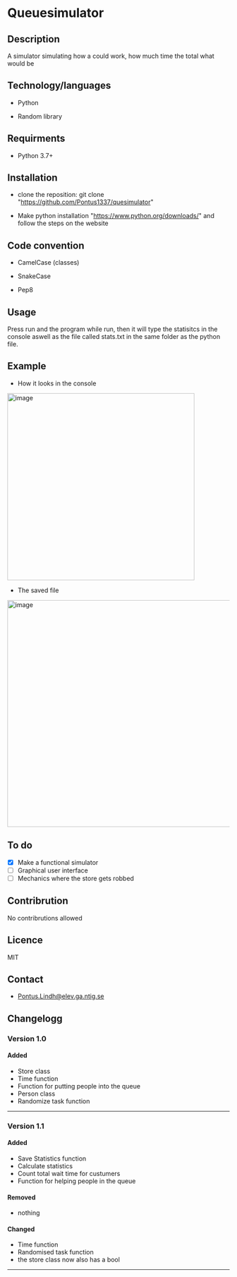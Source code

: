 # Queuesimulator

## Description

A simulator simulating how a could work, how much time the total what would be

## Technology/languages

* Python

* Random library

## Requirments

* Python 3.7+

## Installation

* clone the reposition: git clone "https://github.com/Pontus1337/quesimulator"

* Make python installation "https://www.python.org/downloads/" and follow the steps on the website

## Code convention

* CamelCase (classes)

* SnakeCase

* Pep8

## Usage

Press run and the program while run, then it will type the statisitcs in the console aswell as the file called stats.txt in the same folder as the python file.

## Example

* How it looks in the console

<img width="424" alt="image" src="https://user-images.githubusercontent.com/94127890/167810087-35f06249-c658-488f-ba7c-7860b928013c.png">

* The saved file

<img width="514" alt="image" src="https://user-images.githubusercontent.com/94127890/167810248-2ccc17b0-ac74-4ef2-a5ee-1ad91f358891.png">

## To do

* [x] Make a functional simulator
* [ ] Graphical user interface
* [ ] Mechanics where the store gets robbed

## Contribrution

No contribrutions allowed

## Licence

MIT

## Contact

* Pontus.Lindh@elev.ga.ntig.se

## Changelogg

### Version 1.0

#### Added

* Store class
* Time function
* Function for putting people into the queue
* Person class
* Randomize task function

***

### Version 1.1

#### Added

* Save Statistics function
* Calculate statistics
* Count total wait time for custumers
* Function for helping people in the queue

#### Removed

* nothing

#### Changed

* Time function
* Randomised task function
* the store class now also has a bool

***
